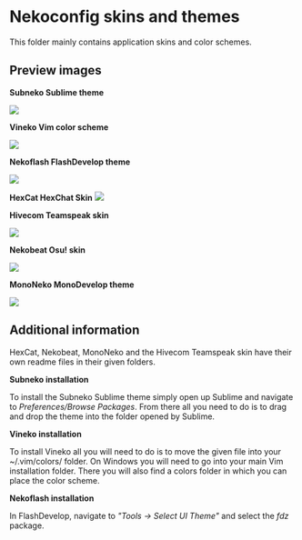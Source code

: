 # Nekoconfig skins and themes #

This folder mainly contains application skins and color schemes.

## Preview images ##

**Subneko Sublime theme**

![](https://github.com/catlinman/nekoconfig/blob/master/screenshots/subneko.png)

**Vineko Vim color scheme**

![](https://github.com/catlinman/nekoconfig/blob/master/screenshots/vineko.png)

**Nekoflash FlashDevelop theme**

![](https://github.com/catlinman/nekoconfig/blob/master/screenshots/nekoflash.png)

**HexCat HexChat Skin**
![](https://github.com/catlinman/nekoconfig/blob/master/screenshots/hexcat.png)

**Hivecom Teamspeak skin**

![](https://github.com/catlinman/nekoconfig/blob/master/screenshots/hivecom.png)

**Nekobeat Osu! skin**

![](https://github.com/catlinman/nekoconfig/blob/master/screenshots/nekobeat.png)

**MonoNeko MonoDevelop theme**

![](https://github.com/catlinman/nekoconfig/blob/master/screenshots/mononeko.png)

## Additional information ##

HexCat, Nekobeat, MonoNeko and the Hivecom Teamspeak skin have their own readme files in their given folders.

**Subneko installation**

To install the Subneko Sublime theme simply open up Sublime and navigate to *Preferences/Browse Packages*. From there all you need to do is to drag and drop the theme into the folder opened by Sublime.

**Vineko installation**

To install Vineko all you will need to do is to move the given file into your ~/.vim/colors/ folder. On Windows you will need to go into your main Vim installation folder. There you will also find a colors folder in which you can place the color scheme.

**Nekoflash installation**

In FlashDevelop, navigate to *"Tools -> Select UI Theme"* and select the *fdz* package.